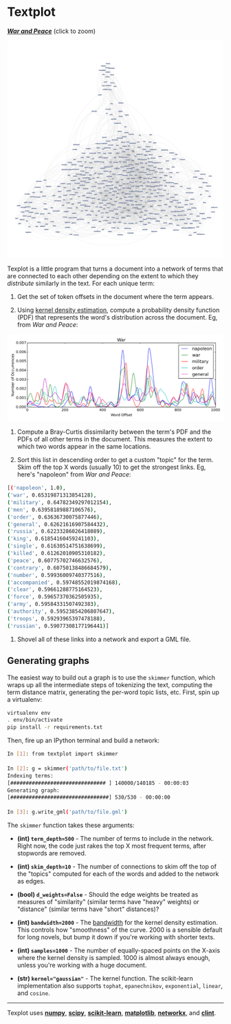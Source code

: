 # Textplot

<a href="http://textplot.s3-website-us-west-1.amazonaws.com/#mental-maps/war-and-peace" target="_new">**_War and Peace_**</a> (click to zoom)

<a href="http://textplot.s3-website-us-west-1.amazonaws.com/#mental-maps/war-and-peace" target="_new">![War and Peace](notes/mental-maps/networks/war-and-peace.jpg)</a>

Texplot is a little program that turns a document into a network of terms that are connected to each other depending on the extent to which they _distribute_ similarly in the text. For each unique term:

1. Get the set of token offsets in the document where the term appears.

1. Using [kernel density estimation](http://en.wikipedia.org/wiki/Kernel_density_estimation), compute a probability density function (PDF) that represents the word's distribution across the document. Eg, from _War and Peace_:

  ![War and Peace](notes/mental-maps/figures/war.png)

1. Compute a Bray-Curtis dissimilarity between the term's PDF and the PDFs of all other terms in the document. This measures the extent to which two words appear in the same locations.

1. Sort this list in descending order to get a custom "topic" for the term. Skim off the top X words (usually 10) to get the strongest links. Eg, here's "napoleon" from _War and Peace_:

  ```bash
  [('napoleon', 1.0),
  ('war', 0.65319871313854128),
  ('military', 0.64782349297012154),
  ('men', 0.63958189887106576),
  ('order', 0.63636730075877446),
  ('general', 0.62621616907584432),
  ('russia', 0.62233286026418089),
  ('king', 0.61854160459241103),
  ('single', 0.61630514751638699),
  ('killed', 0.61262010905310182),
  ('peace', 0.60775702746632576),
  ('contrary', 0.60750138486684579),
  ('number', 0.59936009740377516),
  ('accompanied', 0.59748552019874168),
  ('clear', 0.59661288775164523),
  ('force', 0.59657370362505935),
  ('army', 0.59584331507492383),
  ('authority', 0.59523854206807647),
  ('troops', 0.59293965397478188),
  ('russian', 0.59077308177196441)]
  ```

1. Shovel all of these links into a network and export a GML file.

## Generating graphs

The easiest way to build out a graph is to use the `skimmer` function, which wraps up all the intermediate steps of tokenizing the text, computing the term distance matrix, generating the per-word topic lists, etc. First, spin up a virtualenv:

```bash
virtualenv env
. env/bin/activate
pip install -r requirements.txt
```

Then, fire up an IPython terminal and build a network:

```bash
In [1]: from textplot import skimmer

In [2]: g = skimmer('path/to/file.txt')
Indexing terms:
[############################### ] 140000/140185 - 00:00:03
Generating graph:
[################################] 530/530 - 00:00:00

In [3]: g.write_gml('path/to/file.gml')
```

The `skimmer` function takes these arguments:

- **(int) `term_depth=500`** - The number of terms to include in the network. Right now, the code just rakes the top X most frequent terms, after stopwords are removed.

- **(int) `skim_depth=10`** - The number of connections to skim off the top of the "topics" computed for each of the words and added to the network as edges.

- **(bool) `d_weights=False`** - Should the edge weights be treated as measures of "similarity" (similar terms have "heavy" weights) or "distance" (similar terms have "short" distances)?

- **(int) `bandwidth=2000`** - The [bandwidth](http://en.wikipedia.org/wiki/Kernel_density_estimation#Bandwidth_selection) for the kernel density estimation. This controls how "smoothness" of the curve. 2000 is a sensible default for long novels, but bump it down if you're working with shorter texts.

- **(int) `samples=1000`** - The number of equally-spaced points on the X-axis where the kernel density is sampled. 1000 is almost always enough, unless you're working with a huge document.

- **(str) `kernel="gaussian"`** - The kernel function. The scikit-learn implementation also supports `tophat`, `epanechnikov`, `exponential`, `linear`, and `cosine`.

---

Texplot uses **[numpy](http://www.numpy.org)**, **[scipy](http://www.scipy.org)**, **[scikit-learn](http://scikit-learn.org)**, **[matplotlib](http://matplotlib.org)**, **[networkx](http://networkx.github.io)**, and **[clint](https://github.com/kennethreitz/clint)**.
